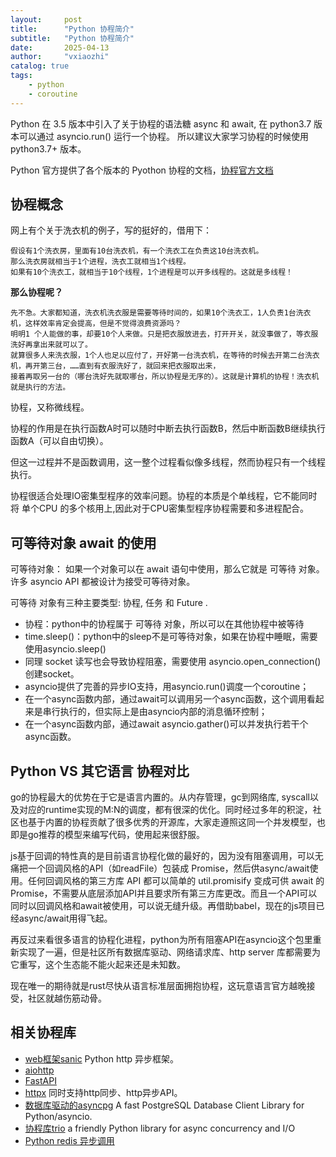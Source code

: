 ```yaml
---
layout:     post
title:      "Python 协程简介"
subtitle:   "Python 协程简介"
date:       2025-04-13
author:     "vxiaozhi"
catalog: true
tags:
    - python
    - coroutine
---
```


Python 在 3.5 版本中引入了关于协程的语法糖 async 和 await, 在 python3.7 版本可以通过 asyncio.run() 运行一个协程。
所以建议大家学习协程的时候使用 python3.7+ 版本。

Python 官方提供了各个版本的 Pyothon 协程的文档，[协程官方文档](https://docs.python.org/zh-cn/3.13/library/asyncio-task.html)

## 协程概念

网上有个关于洗衣机的例子，写的挺好的，借用下：

```
假设有1个洗衣房，里面有10台洗衣机，有一个洗衣工在负责这10台洗衣机。
那么洗衣房就相当于1个进程，洗衣工就相当1个线程。
如果有10个洗衣工，就相当于10个线程，1个进程是可以开多线程的。这就是多线程！
```

**那么协程呢？**

```
先不急。大家都知道，洗衣机洗衣服是需要等待时间的，如果10个洗衣工，1人负责1台洗衣机，这样效率肯定会提高，但是不觉得浪费资源吗？
明明1 个人能做的事，却要10个人来做。只是把衣服放进去，打开开关，就没事做了，等衣服洗好再拿出来就可以了。
就算很多人来洗衣服，1个人也足以应付了，开好第一台洗衣机，在等待的时候去开第二台洗衣机，再开第三台，……直到有衣服洗好了，就回来把衣服取出来，
接着再取另一台的（哪台洗好先就取哪台，所以协程是无序的）。这就是计算机的协程！洗衣机就是执行的方法。
```

协程，又称微线程。

协程的作用是在执行函数A时可以随时中断去执行函数B，然后中断函数B继续执行函数A（可以自由切换）。

但这一过程并不是函数调用，这一整个过程看似像多线程，然而协程只有一个线程执行。

协程很适合处理IO密集型程序的效率问题。协程的本质是个单线程，它不能同时将 单个CPU 的多个核用上,因此对于CPU密集型程序协程需要和多进程配合。

## 可等待对象 await 的使用

可等待对象： 如果一个对象可以在 await 语句中使用，那么它就是 可等待 对象。许多 asyncio API 都被设计为接受可等待对象。

可等待 对象有三种主要类型: 协程, 任务 和 Future .

- 协程：python中的协程属于 可等待 对象，所以可以在其他协程中被等待
- time.sleep()：python中的sleep不是可等待对象，如果在协程中睡眠，需要使用asyncio.sleep()
- 同理 socket 读写也会导致协程阻塞，需要使用 asyncio.open_connection() 创建socket。
- asyncio提供了完善的异步IO支持，用asyncio.run()调度一个coroutine；
- 在一个async函数内部，通过await可以调用另一个async函数，这个调用看起来是串行执行的，但实际上是由asyncio内部的消息循环控制；
- 在一个async函数内部，通过await asyncio.gather()可以并发执行若干个async函数。

## Python VS 其它语言 协程对比

go的协程最大的优势在于它是语言内置的。从内存管理，gc到网络库, syscall以及对应的runtime实现的M:N的调度，都有很深的优化。同时经过多年的积淀，社区也基于内置的协程贡献了很多优秀的开源库，大家走遵照这同一个并发模型，也即是go推荐的模型来编写代码，使用起来很舒服。

js基于回调的特性真的是目前语言协程化做的最好的，因为没有阻塞调用，可以无痛把一个回调风格的API（如readFile）包装成 Promise，然后供async/await使用。任何回调风格的第三方库 API 都可以简单的 util.promisify 变成可供 await 的 Promise，不需要从底层添加API并且要求所有第三方库更改。而且一个API可以同时以回调风格和await被使用，可以说无缝升级。再借助babel，现在的js项目已经async/await用得飞起。

再反过来看很多语言的协程化进程，python为所有阻塞API在asyncio这个包里重新实现了一遍，但是社区所有数据库驱动、网络请求库、http server 库都需要为它重写，这个生态能不能火起来还是未知数。

现在唯一的期待就是rust尽快从语言标准层面拥抱协程，这玩意语言官方越晚接受，社区就越伤筋动骨。
  
## 相关协程库

- [web框架sanic](https://github.com/sanic-org/sanic) Python http 异步框架。
- [aiohttp](https://github.com/aio-libs/aiohttp)
- [FastAPI](https://fastapi.tiangolo.com/zh/async/)
- [httpx](https://github.com/encode/httpx) 同时支持http同步、http异步API。
- [数据库驱动的asyncpg](https://github.com/MagicStack/asyncpg) A fast PostgreSQL Database Client Library for Python/asyncio.
- [协程库trio](https://github.com/python-trio/trio) a friendly Python library for async concurrency and I/O
- [Python redis 异步调用](https://redis-py.readthedocs.io/en/stable/examples/asyncio_examples.html)

